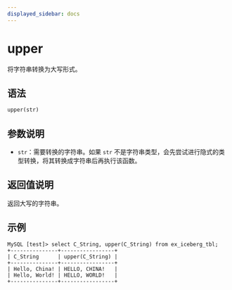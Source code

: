 ```yaml
---
displayed_sidebar: docs
---
```


# upper



将字符串转换为大写形式。

## 语法

```haskell
upper(str)
```

## 参数说明

- `str`：需要转换的字符串。如果 `str` 不是字符串类型，会先尝试进行隐式的类型转换，将其转换成字符串后再执行该函数。

## 返回值说明

返回大写的字符串。

## 示例

```plaintext
MySQL [test]> select C_String, upper(C_String) from ex_iceberg_tbl;
+---------------+-----------------+
| C_String      | upper(C_String) |
+---------------+-----------------+
| Hello, China! | HELLO, CHINA!   |
| Hello, World! | HELLO, WORLD!   |
+---------------+-----------------+
```
